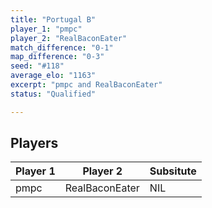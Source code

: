 ```yaml
---
title: "Portugal B"
player_1: "pmpc"
player_2: "RealBaconEater"
match_difference: "0-1"
map_difference: "0-3"
seed: "#118"
average_elo: "1163"
excerpt: "pmpc and RealBaconEater"
status: "Qualified"

---
```

## Players

| Player 1 | Player 2 | Subsitute |
| -- | -- | -- |
| pmpc | RealBaconEater | NIL |
